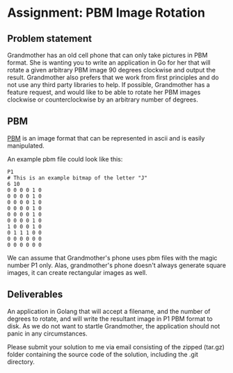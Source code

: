 # Assignment: PBM Image Rotation

## Problem statement

Grandmother has an old cell phone that can only take pictures in PBM format. She is wanting you to write an application
in Go for her that will rotate a given arbitrary PBM image 90 degrees clockwise and output the result. Grandmother also
prefers that we work from first principles and do not use any third party libraries to help. If possible, Grandmother
has a feature request, and would like to be able to rotate her PBM images clockwise or counterclockwise by an arbitrary
number of degrees.

## PBM

[PBM](https://en.wikipedia.org/wiki/Netpbm) is an image format that can be represented in ascii and is easily
manipulated.

An example pbm file could look like this:

```
P1
# This is an example bitmap of the letter "J"
6 10
0 0 0 0 1 0
0 0 0 0 1 0
0 0 0 0 1 0
0 0 0 0 1 0
0 0 0 0 1 0
0 0 0 0 1 0
1 0 0 0 1 0
0 1 1 1 0 0
0 0 0 0 0 0
0 0 0 0 0 0
```

We can assume that Grandmother's phone uses pbm files with the magic number P1 only. Alas, grandmother's phone doesn't
always generate square images, it can create rectangular images as well.

## Deliverables

An application in Golang that will accept a filename, and the number of degrees to rotate, and will write the resultant
image in P1 PBM format to disk. As we do not want to startle Grandmother, the application should not panic in any
circumstances.

Please submit your solution to me via email consisting of the zipped (tar.gz) folder containing the source code of the
solution, including the .git directory.

